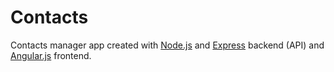 # Contacts

Contacts manager app created with [Node.js](https://nodejs.org/) and [Express](http://expressjs.com/) backend (API) and [Angular.js](https://angularjs.org/) frontend. 
